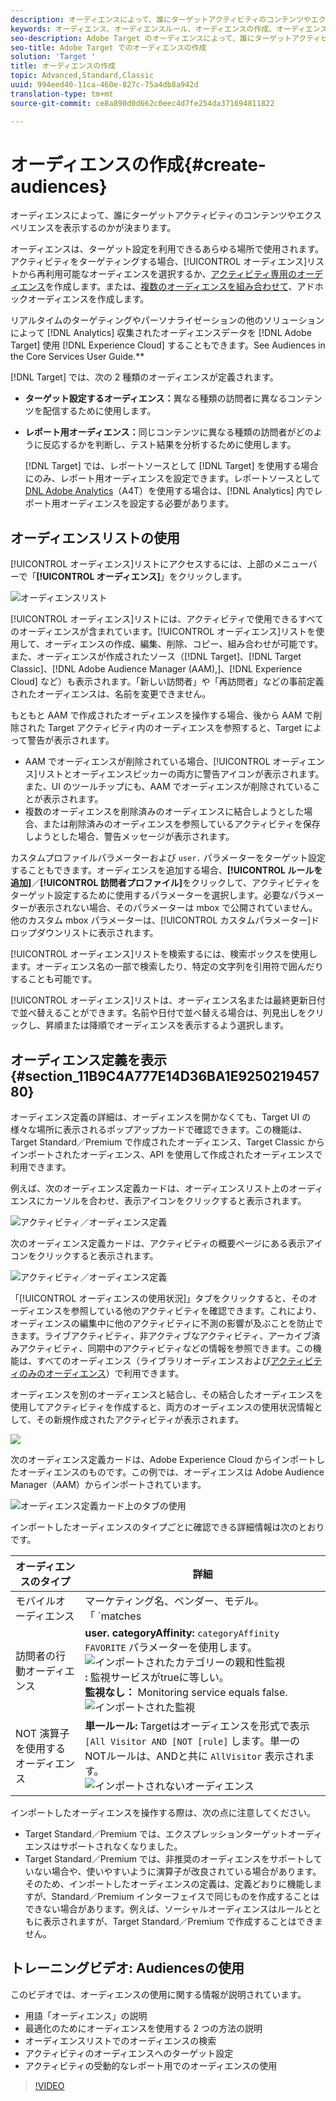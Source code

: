 ```yaml
---
description: オーディエンスによって、誰にターゲットアクティビティのコンテンツやエクスペリエンスを表示するのかが決まります。
keywords: オーディエンス、オーディエンスルール、オーディエンスの作成、オーディエンスの作成、ターゲットオーディエンス、レポートオーディエンス、レポートオーディエンス、セグメント、カスタムプロファイルパラメーター、オーディエンス定義、オーディエンスリスト
seo-description: Adobe Target のオーディエンスによって、誰にターゲットアクティビティのコンテンツやエクスペリエンスを表示するのかが決まります。
seo-title: Adobe Target でのオーディエンスの作成
solution: 'Target '
title: オーディエンスの作成
topic: Advanced,Standard,Classic
uuid: 994eed40-11ca-460e-827c-75a4db8a942d
translation-type: tm+mt
source-git-commit: ce8a890d0d662c0eec4d7fe254da371694811822

---
```



# オーディエンスの作成{#create-audiences}

オーディエンスによって、誰にターゲットアクティビティのコンテンツやエクスペリエンスを表示するのかが決まります。

オーディエンスは、ターゲット設定を利用できるあらゆる場所で使用されます。アクティビティをターゲティングする場合、[!UICONTROL オーディエンス]リストから再利用可能なオーディエンスを選択するか、[アクティビティ専用のオーディエンス](/help/c-target/creating-activity-only-audience.md)を作成します。または、[複数のオーディエンスを組み合わせて](/help/c-target/combining-multiple-audiences.md#concept_A7386F1EA4394BD2AB72399C225981E5)、アドホックオーディエンスを作成します。

リアルタイムのターゲティングやパーソナライゼーションの他のソリューションによって [!DNL Analytics] 収集されたオーディエンスデータを [!DNL Adobe Target] 使用 [!DNL Experience Cloud] することもできます。See Audiences in the Core Services User Guide.[](https://docs.adobe.com/content/help/en/core-services/interface/audiences/audience-library.html)**

[!DNL Target] では、次の 2 種類のオーディエンスが定義されます。

* **ターゲット設定するオーディエンス：**&#x200B;異なる種類の訪問者に異なるコンテンツを配信するために使用します。
* **レポート用オーディエンス：**&#x200B;同じコンテンツに異なる種類の訪問者がどのように反応するかを判断し、テスト結果を分析するために使用します。

   [!DNL Target] では、レポートソースとして [!DNL Target] を使用する場合にのみ、レポート用オーディエンスを設定できます。レポートソースとして [DNL Adobe Analytics](/help/c-integrating-target-with-mac/a4t/a4t.md)（A4T）を使用する場合は、[!DNL Analytics] 内でレポート用オーディエンスを設定する必要があります。

## オーディエンスリストの使用

[!UICONTROL オーディエンス]リストにアクセスするには、上部のメニューバーで「**[!UICONTROL オーディエンス]**」をクリックします。

![オーディエンスリスト](assets/audiences_list.png)

[!UICONTROL オーディエンス]リストには、アクティビティで使用できるすべてのオーディエンスが含まれています。[!UICONTROL オーディエンス]リストを使用して、オーディエンスの作成、編集、削除、コピー、組み合わせが可能です。また、オーディエンスが作成されたソース（[!DNL Target]、[!DNL Target Classic]、[!DNL Adobe Audience Manager (AAM),]、[!DNL Experience Cloud] など）も表示されます。「新しい訪問者」や「再訪問者」などの事前定義されたオーディエンスは、名前を変更できません。

もともと AAM で作成されたオーディエンスを操作する場合、後から AAM で削除された Target アクティビティ内のオーディエンスを参照すると、Target によって警告が表示されます。

* AAM でオーディエンスが削除されている場合、[!UICONTROL オーディエンス]リストとオーディエンスピッカーの両方に警告アイコンが表示されます。また、UI のツールチップにも、AAM でオーディエンスが削除されていることが表示されます。
* 複数のオーディエンスを削除済みのオーディエンスに結合しようとした場合、または削除済みのオーディエンスを参照しているアクティビティを保存しようとした場合、警告メッセージが表示されます。

カスタムプロファイルパラメーターおよび `user.` パラメーターをターゲット設定することもできます。オーディエンスを追加する場合、**[!UICONTROL ルールを追加]**／**[!UICONTROL 訪問者プロファイル]**&#x200B;をクリックして、アクティビティをターゲット設定するために使用するパラメーターを選択します。必要なパラメーターが表示されない場合、そのパラメーターは mbox で公開されていません。他のカスタム mbox パラメーターは、[!UICONTROL カスタムパラメーター]ドロップダウンリストに表示されます。

[!UICONTROL オーディエンス]リストを検索するには、検索ボックスを使用します。オーディエンス名の一部で検索したり、特定の文字列を引用符で囲んだりすることも可能です。

[!UICONTROL オーディエンス]リストは、オーディエンス名または最終更新日付で並べ替えることができます。名前や日付で並べ替える場合は、列見出しをクリックし、昇順または降順でオーディエンスを表示するよう選択します。

## オーディエンス定義を表示 {#section_11B9C4A777E14D36BA1E925021945780}

オーディエンス定義の詳細は、オーディエンスを開かなくても、Target UI の様々な場所に表示されるポップアップカードで確認できます。この機能は、Target Standard／Premium で作成されたオーディエンス、Target Classic からインポートされたオーディエンス、API を使用して作成されたオーディエンスで利用できます。

例えば、次のオーディエンス定義カードは、オーディエンスリスト上のオーディエンスにカーソルを合わせ、表示アイコンをクリックすると表示されます。

![アクティビティ／オーディエンス定義](assets/audience_definition_list.png)

次のオーディエンス定義カードは、アクティビティの概要ページにある表示アイコンをクリックすると表示されます。

![アクティビティ／オーディエンス定義](assets/audience_definition_list.png)

「[!UICONTROL オーディエンスの使用状況]」タブをクリックすると、そのオーディエンスを参照している他のアクティビティを確認できます。これにより、オーディエンスの編集中に他のアクティビティに不測の影響が及ぶことを防止できます。ライブアクティビティ、非アクティブなアクティビティ、アーカイブ済みアクティビティ、同期中のアクティビティなどの情報を参照できます。この機能は、すべてのオーディエンス（ライブラリオーディエンスおよび[アクティビティのみのオーディエンス](../../c-target/creating-activity-only-audience.md#concept_A6BADCF530ED4AE1852E677FEBE68483)）で利用できます。

オーディエンスを別のオーディエンスと結合し、その結合したオーディエンスを使用してアクティビティを作成すると、両方のオーディエンスの使用状況情報として、その新規作成されたアクティビティが表示されます。

![](assets/audience_definition_list_usage.png)

次のオーディエンス定義カードは、Adobe Experience Cloud からインポートしたオーディエンスのものです。この例では、オーディエンスは Adobe Audience Manager（AAM）からインポートされています。

![オーディエンス定義カード上のタブの使用](assets/audience_definition_mc.png)

インポートしたオーディエンスのタイプごとに確認できる詳細情報は次のとおりです。

| オーディエンスのタイプ | 詳細 |
|--- |--- |
| モバイルオーディエンス | マーケティング名、ベンダー、モデル。<br>「 `matches | does not match` インポートされた `equals | does not equal`<br>![モバイルオーディエンス」の代わりに演算子が表示されます](/help/c-target/c-audiences/assets/imported_mobile_audience.png)。 |
| 訪問者の行動オーディエンス | **user. categoryAffinity:** `categoryAffinity` `FAVORITE` パラメーターを使用します。<br>![インポートされたカテゴリーの親和性監視](/help/c-target/c-audiences/assets/imported_category_affinity.png)<br>**:** 監視サービスがtrueに等しい。<br>**監視なし：** Monitoring service equals false.<br>![インポートされた監視](/help/c-target/c-audiences/assets/imported_monitoring.png) |
| NOT 演算子を使用するオーディエンス | **単一ルール:** Targetはオーディエンスを形式で表示 `[All Visitor AND [NOT [rule]` します。単一のNOTルールは、ANDと共に `AllVisitor` 表示されます。<br>![インポートされないオーディエンス](/help/c-target/c-audiences/assets/imported_not_audience.png) |

インポートしたオーディエンスを操作する際は、次の点に注意してください。

* Target Standard／Premium では、エクスプレッションターゲットオーディエンスはサポートされなくなりました。
* Target Standard／Premium では、非推奨のオーディエンスをサポートしていない場合や、使いやすいように演算子が改良されている場合があります。そのため、インポートしたオーディエンスの定義は、定義どおりに機能しますが、Standard／Premium インターフェイスで同じものを作成することはできない場合があります。例えば、ソーシャルオーディエンスはルールとともに表示されますが、Target Standard／Premium で作成することはできません。

## トレーニングビデオ: Audiencesの使用

このビデオでは、オーディエンスの使用に関する情報が説明されています。

* 用語「オーディエンス」の説明
* 最適化のためにオーディエンスを使用する 2 つの方法の説明
* オーディエンスリストでのオーディエンスの検索
* アクティビティのオーディエンスへのターゲット設定
* アクティビティの受動的なレポート用でのオーディエンスの使用

>[!VIDEO](https://video.tv.adobe.com/v/17398?captions=jpn)